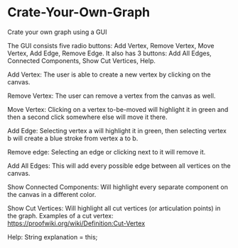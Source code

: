 # Crate-Your-Own-Graph
Crate your own graph using a GUI

The GUI consists five radio buttons: Add Vertex, Remove Vertex, Move Vertex, Add Edge, Remove Edge. 
It also has 3 buttons: Add All Edges, Connected Components, Show Cut Vertices, Help.


Add Vertex: 
  The user is able to create a new vertex by clicking on the canvas.
  
Remove Vertex: 
  The user can remove a vertex from the canvas as well.

Move Vertex:
  Clicking on a vertex to-be-moved will highlight it in green and then a second click somewhere else will move it there.

Add Edge:
  Selecting vertex a will highlight it in green, then selecting vertex b will create a blue stroke from vertex a to b.
  
Remove edge:
  Selecting an edge or clicking next to it will remove it.
  
Add All Edges:
  This will add every possible edge between all vertices on the canvas.
  
Show Connected Components:
  Will highlight every separate component on the canvas in a different color.
  
Show Cut Vertices:
  Will highlight all cut vertices (or articulation points) in the graph. 
  Examples of a cut vertex: https://proofwiki.org/wiki/Definition:Cut-Vertex
  
Help:
  String explanation = this;
